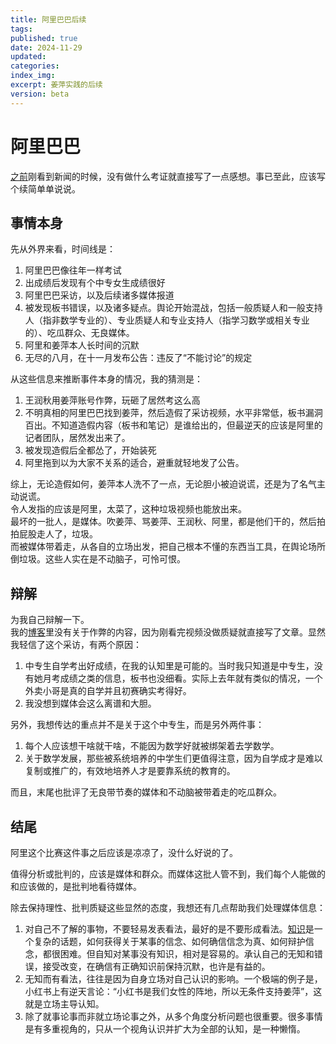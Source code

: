 ```yaml
---
title: 阿里巴巴后续
tags:
published: true
date: 2024-11-29
updated:
categories:
index_img:
excerpt: 姜萍实践的后续
version: beta
---
```


# 阿里巴巴

[之前](/hexo/essays/alibaba)刚看到新闻的时候，没有做什么考证就直接写了一点感想。事已至此，应该写个续简单单说说。

## 事情本身
先从外界来看，时间线是：
1. 阿里巴巴像往年一样考试
2. 出成绩后发现有个中专女生成绩很好
3. 阿里巴巴采访，以及后续诸多媒体报道
4. 被发现板书错误，以及诸多疑点。舆论开始混战，包括一般质疑人和一般支持人（指非数学专业的）、专业质疑人和专业支持人（指学习数学或相关专业的）、吃瓜群众、无良媒体。
5. 阿里和姜萍本人长时间的沉默
6. 无尽的八月，在十一月发布公告：违反了“不能讨论”的规定

从这些信息来推断事件本身的情况，我的猜测是：
1. 王润秋用姜萍账号作弊，玩砸了居然考这么高
2. 不明真相的阿里巴巴找到姜萍，然后造假了采访视频，水平非常低，板书漏洞百出。不知道造假内容（板书和笔记）是谁给出的，但最逆天的应该是阿里的记者团队，居然发出来了。
3. 被发现造假后全都怂了，开始装死
4. 阿里拖到以为大家不关系的适合，避重就轻地发了公告。

综上，无论造假如何，姜萍本人洗不了一点，无论胆小被迫说谎，还是为了名气主动说谎。  
令人发指的应该是阿里，太菜了，这种垃圾视频也能放出来。  
最坏的一批人，是媒体。吹姜萍、骂姜萍、王润秋、阿里，都是他们干的，然后拍拍屁股走人了，垃圾。  
而被媒体带着走，从各自的立场出发，把自己根本不懂的东西当工具，在舆论场所倒垃圾。这些人实在是不动脑子，可怜可恨。

## 辩解
为我自己辩解一下。  
我的[博客](/hexo/essays/alibaba)里没有关于作弊的内容，因为刚看完视频没做质疑就直接写了文章。显然我轻信了这个采访，有两个原因：
1. 中专生自学考出好成绩，在我的认知里是可能的。当时我只知道是中专生，没有她月考成绩之类的信息，板书也没细看。实际上去年就有类似的情况，一个外卖小哥是真的自学并且初赛确实考得好。
2. 我没想到媒体会这么离谱和大胆。

另外，我想传达的重点并不是关于这个中专生，而是另外两件事：
1. 每个人应该想干啥就干啥，不能因为数学好就被绑架着去学数学。
2. 关于数学发展，那些被系统培养的中学生们更值得注意，因为自学成才是难以复制或推广的，有效地培养人才是要靠系统的教育的。

而且，末尾也批评了无良带节奏的媒体和不动脑被带着走的吃瓜群众。

## 结尾
阿里这个比赛这件事之后应该是凉凉了，没什么好说的了。

值得分析或批判的，应该是媒体和群众。而媒体这批人管不到，我们每个人能做的和应该做的，是批判地看待媒体。

除去保持理性、批判质疑这些显然的态度，我想还有几点帮助我们处理媒体信息：
1. 对自己不了解的事物，不要轻易发表看法，最好的是不要形成看法。[知识](/hexo/essays/knowledge)是一个复杂的话题，如何获得关于某事的信念、如何确信信念为真、如何辩护信念，都很困难。但自知对某事没有知识，相对是容易的。承认自己的无知和错误，接受改变，在确信有正确知识前保持沉默，也许是有益的。
2. 无知而有看法，往往是因为自身立场对自己认识的影响。一个极端的例子是，小红书上有逆天言论：“小红书是我们女性的阵地，所以无条件支持姜萍”，这就是立场主导认知。
3. 除了就事论事而非就立场论事之外，从多个角度分析问题也很重要。很多事情是有多重视角的，只从一个视角认识并扩大为全部的认知，是一种懒惰。
